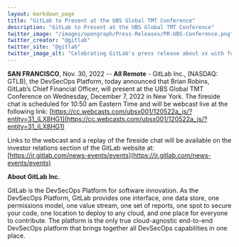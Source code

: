 ```yaml
---
layout: markdown_page
title: "GitLab to Present at the UBS Global TMT Conference"
description: "GitLab to Present at the UBS Global TMT Conference"
twitter_image: "/images/opengraph/Press-Releases/PR-UBS-Conference.png"
twitter_creator: "@gitlab"
twitter_site: "@gitlab"
twitter_image_alt: "Celebrating GitLab's press release about xx with fun emojis"
---
```

**SAN FRANCISCO**, Nov. 30, 2022 -- **All Remote** - GitLab Inc., (NASDAQ: GTLB), the DevSecOps Platform, today announced that Brian Robins, GitLab’s Chief Financial Officer, will present at the UBS Global TMT Conference on Wednesday, December 7, 2022 in New York. The fireside chat is scheduled for 10:50 am Eastern Time and will be webcast live at the following link: [https://cc.webcasts.com/ubsx001/120522a_js/?entity=31_ILX8HG1](https://cc.webcasts.com/ubsx001/120522a_js/?entity=31_ILX8HG1)

Links to the webcast and a replay of the fireside chat will be available on the investor relations section of the GitLab website at: [https://ir.gitlab.com/news-events/events](https://ir.gitlab.com/news-events/events)

**About GitLab Inc.**

GitLab is the DevSecOps Platform for software innovation. As the DevSecOps Platform, GitLab provides one interface, one data store, one permissions model, one value stream, one set of reports, one spot to secure your code, one location to deploy to any cloud, and one place for everyone to contribute. The platform is the only true cloud-agnostic end-to-end DevSecOps platform that brings together all DevSecOps capabilities in one place.
